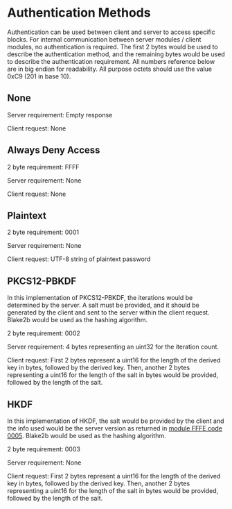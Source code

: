 # Authentication Methods

Authentication can be used between client and server to access specific blocks. For internal communication between server modules / client modules, no authentication is required. The first 2 bytes would be used to describe the authentication method, and the remaining bytes would be used to describe the authentication requirement. All numbers reference below are in big endian for readability. All purpose octets should use the value 0xC9 (201 in base 10).

## None

Server requirement: Empty response

Client request: None

## Always Deny Access

2 byte requirement: FFFF

Server requirement: None

Client request: None

## Plaintext

2 byte requirement: 0001

Server requirement: None

Client request: UTF-8 string of plaintext password

## PKCS12-PBKDF

In this implementation of PKCS12-PBKDF, the iterations would be determined by the server. A salt must be provided, and it should be generated by the client and sent to the server within the client request. Blake2b would be used as the hashing algorithm.

2 byte requirement: 0002

Server requirement: 4 bytes representing an uint32 for the iteration count.

Client request: First 2 bytes represent a uint16 for the length of the derived key in bytes, followed by the derived key. Then, another 2 bytes representing a uint16 for the length of the salt in bytes would be provided, followed by the length of the salt.

## HKDF

In this implementation of HKDF, the salt would be provided by the client and the info used would be the server version as returned in [module FFFE code 0005](https://kancil.moe/kijang/tcp-module-system#control-module-server---fffe). Blake2b would be used as the hashing algorithm.

2 byte requirement: 0003

Server requirement: None

Client request: First 2 bytes represent a uint16 for the length of the derived key in bytes, followed by the derived key. Then, another 2 bytes representing a uint16 for the length of the salt in bytes would be provided, followed by the length of the salt.

